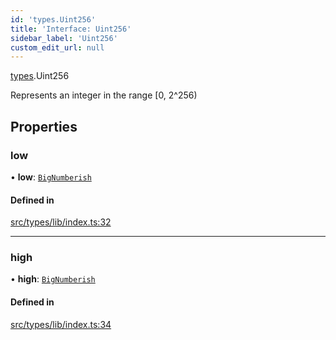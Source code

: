 ```yaml
---
id: 'types.Uint256'
title: 'Interface: Uint256'
sidebar_label: 'Uint256'
custom_edit_url: null
---
```


[types](../namespaces/types.md).Uint256

Represents an integer in the range [0, 2^256)

## Properties

### low

• **low**: [`BigNumberish`](../namespaces/types.md#bignumberish)

#### Defined in

[src/types/lib/index.ts:32](https://github.com/starknet-io/starknet.js/blob/v6.24.1/src/types/lib/index.ts#L32)

---

### high

• **high**: [`BigNumberish`](../namespaces/types.md#bignumberish)

#### Defined in

[src/types/lib/index.ts:34](https://github.com/starknet-io/starknet.js/blob/v6.24.1/src/types/lib/index.ts#L34)
